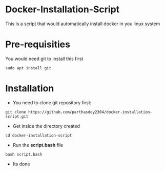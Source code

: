# Docker-Installation-Script
This is a script that would automatically install docker in you linux system

# Pre-requisities
You would need git to install this first
```
sudo apt install git
```

# Installation
+ You need to clone git repository first:
```
git clone https://github.com/parthasdey2304/docker-installation-script.git
```

+ Get inside the directory created
```
cd docker-installation-script
```

+ Run the **script.bash** file
 ```
 bash script.bash
 ```
 
 + Its done
